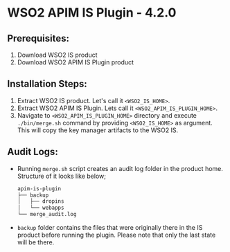 # WSO2 APIM IS Plugin - 4.2.0

## Prerequisites:
1. Download WSO2 IS product
2. Download WSO2 APIM IS Plugin product

## Installation Steps:
1. Extract WSO2 IS product. Let's call it `<WSO2_IS_HOME>`.
2. Extract WSO2 APIM IS Plugin. Lets call it `<WSO2_APIM_IS_PLUGIN_HOME>`.
3. Navigate to `<WSO2_APIM_IS_PLUGIN_HOME>` directory and execute `./bin/merge.sh` command by providing `<WSO2_IS_HOME>` as argument. This will copy the key manager artifacts to the WSO2 IS.

## Audit Logs:
- Running `merge.sh` script creates an audit log folder in the product home. Structure of it looks like below;

    ``` sh
    apim-is-plugin
    ├── backup
    │   ├── dropins
    │   └── webapps
    └── merge_audit.log
    ```
- `backup` folder contains the files that were originally there in the IS product before running the plugin. Please note that only the last state will be there.
